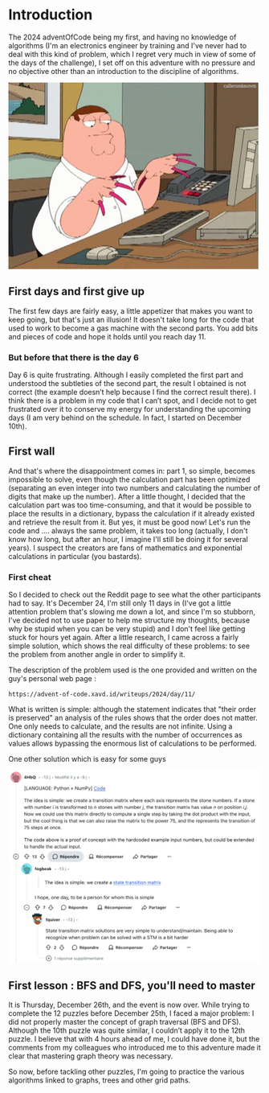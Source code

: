 # Introduction

The 2024 adventOfCode being my first, and having no knowledge of algorithms (I'm an electronics engineer by training and I've never had to deal with this kind of problem, which I regret very much in view of some of the days of the challenge), I set off on this adventure with no pressure and no objective other than an introduction to the discipline of algorithms.

![simple...](images/family-guy-peter-griffin.gif)

## First days and first give up

The first few days are fairly easy, a little appetizer that makes you want to keep going, but that's just an illusion! It doesn't take long for the code that used to work to become a gas machine with the second parts. You add bits and pieces of code and hope it holds until you reach day 11.

### But before that there is the day 6

Day 6 is quite frustrating. Although I easily completed the first part and understood the subtleties of the second part, the result I obtained is not correct (the example doesn’t help because I find the correct result there). I think there is a problem in my code that I can’t spot, and I decide not to get frustrated over it to conserve my energy for understanding the upcoming days (I am very behind on the schedule. In fact, I started on December 10th).

## First wall

And that's where the disappointment comes in: part 1, so simple, becomes impossible to solve, even though the calculation part has been optimized (separating an even integer into two numbers and calculating the number of digits that make up the number). After a little thought, I decided that the calculation part was too time-consuming, and that it would be possible to place the results in a dictionary, bypass the calculation if it already existed and retrieve the result from it. But yes, it must be good now! Let's run the code and .... always the same problem, it takes too long (actually, I don't know how long, but after an hour, I imagine I'll still be doing it for several years). I suspect the creators are fans of mathematics and exponential calculations in particular (you bastards).

### First cheat

So I decided to check out the Reddit page to see what the other participants had to say. It's December 24, I'm still only 11 days in (I've got a little attention problem that's slowing me down a lot, and since I'm so stubborn, I've decided not to use paper to help me structure my thoughts, because why be stupid when you can be very stupid) and I don't feel like getting stuck for hours yet again. After a little research, I came across a fairly simple solution, which shows the real difficulty of these problems: to see the problem from another angle in order to simplify it.

The description of the problem used is the one provided and written on the guy's personal web page :

```
https://advent-of-code.xavd.id/writeups/2024/day/11/
```

What is written is simple: although the statement indicates that "their order is preserved" an analysis of the rules shows that the order does not matter. One only needs to calculate, and the results are not infinite. Using a dictionary containing all the results with the number of occurrences as values allows bypassing the enormous list of calculations to be performed.

One other solution which is easy for some guys

![simple...](images/simple_solution.png)

## First lesson : BFS and DFS, you'll need to master

It is Thursday, December 26th, and the event is now over. While trying to complete the 12 puzzles before December 25th, I faced a major problem: I did not properly master the concept of graph traversal (BFS and DFS). Although the 10th puzzle was quite similar, I couldn’t apply it to the 12th puzzle. I believe that with 4 hours ahead of me, I could have done it, but the comments from my colleagues who introduced me to this adventure made it clear that mastering graph theory was necessary.

So now, before tackling other puzzles, I'm going to practice the various algorithms linked to graphs, trees and other grid paths.
